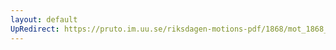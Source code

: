 ```yaml
---
layout: default
UpRedirect: https://pruto.im.uu.se/riksdagen-motions-pdf/1868/mot_1868__fk__86.pdf
---
```

